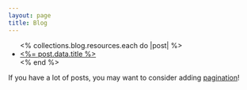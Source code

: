 ```yaml
---
layout: page
title: Blog
---
```


<ul>
  <% collections.blog.resources.each do |post| %>
    <li>
      <a href="<%= post.relative_url %>"><%= post.data.title %></a>
    </li>
  <% end %>
</ul>

If you have a lot of posts, you may want to consider adding [pagination](https://www.bridgetownrb.com/docs/content/pagination)!
